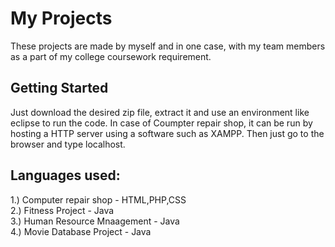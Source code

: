 # My Projects

These projects are made by myself and in one case, with my team members as a part of my college coursework requirement. 

## Getting Started

Just download the desired zip file, extract it and use an environment like eclipse to run the code. In case of Coumpter repair shop, it can be run by hosting a HTTP server using a software such as XAMPP. Then just go to the browser and type localhost.

## Languages used:

1.) Computer repair shop - HTML,PHP,CSS  
2.) Fitness Project - Java  
3.) Human Resource Mnaagement - Java  
4.) Movie Database Project - Java  
